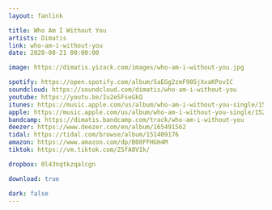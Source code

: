 ```yaml
---
layout: fanlink

title: Who Am I Without You
artists: Dimatis
link: who-am-i-without-you
date: 2020-08-21 00:00:00

image: https://dimatis.yizack.com/images/who-am-i-without-you.jpg

spotify: https://open.spotify.com/album/5aEGg2zmF985jXxaKPovIC
soundcloud: https://soundcloud.com/dimatis/who-am-i-without-you
youtube: https://youtu.be/Iu2eSFseGkQ
itunes: https://music.apple.com/us/album/who-am-i-without-you-single/1526745718?app=itunes
apple: https://music.apple.com/us/album/who-am-i-without-you-single/1526745718?app=music
bandcamp: https://dimatis.bandcamp.com/track/who-am-i-without-you
deezer: https://www.deezer.com/en/album/165491562
tidal: https://tidal.com/browse/album/151409176
amazon: https://www.amazon.com/dp/B08FFHGH4M
tiktok: https://vm.tiktok.com/ZSfA8V1k/

dropbox: 0l43nqtkzqalcgn

download: true

dark: false
---
```


